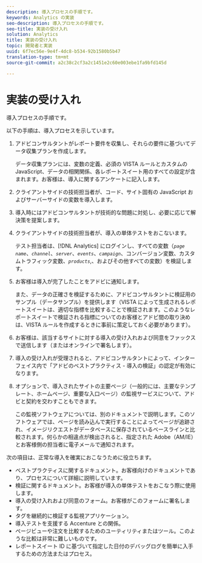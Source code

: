 ```yaml
---
description: 導入プロセスの手順です。
keywords: Analytics の実装
seo-description: 導入プロセスの手順です。
seo-title: 実装の受け入れ
solution: Analytics
title: 実装の受け入れ
topic: 開発者と実装
uuid: 6f7ec56e-9e4f-4dc8-b534-92b1580b5b47
translation-type: tm+mt
source-git-commit: a2c38c2cf3a2c1451e2c60e003ebe1fa9bfd145d

---
```



# 実装の受け入れ

導入プロセスの手順です。

以下の手順は、導入プロセスを示しています。

1. アドビコンサルタントがレポート要件を収集し、それらの要件に基づいてデータ収集プランを作成します。

   データ収集プランには、変数の定義、必須の VISTA ルールとカスタムの JavaScript、データの相関関係、各レポートスイート用のすべての設定が含まれます。お客様は、導入に関するアンケートに記入します。
1. クライアントサイドの技術担当者が、コード、サイト固有の JavaScript およびサーバーサイドの変数を導入します。
1. 導入時にはアドビコンサルタントが技術的な問題に対処し、必要に応じて解決策を提案します。
1. クライアントサイドの技術担当者が、導入の単体テストをおこないます。

   テスト担当者は、[!DNL Analytics] にログインし、すべての変数（*`page name`*、*`channel`*、*`server`*、*`events`*、*`campaign`*、コンバージョン変数、カスタムトラフィック変数、*`products`*,、およびその他すべての変数）を検証します。
1. お客様は導入が完了したことをアドビに通知します。

   また、データの正確さを検証するために、アドビコンサルタントに検証用のサンプル（データサンプル）を提供します（VISTA によって生成されるレポートスイートは、適切な指標を比較することで検証されます。このようなレポートスイートで検証される指標についてのお客様とアドビ間の取り決めは、VISTA ルールを作成するときに事前に策定しておく必要があります）。
1. お客様は、該当するサイトに対する導入の受け入れおよび同意をファックスで送信します（またはオンラインで署名します）。
1. 導入の受け入れが受理されると、アドビコンサルタントによって、インターフェイス内で「アドビのベストプラクティス - 導入の検証」の認定が有効になります。
1. オプションで、導入されたサイトの主要ページ（一般的には、主要なテンプレート、ホームページ、重要な入口ページ）の監視サービスについて、アドビと契約を交わすこともできます。

   この監視ソフトウェアについては、別のドキュメントで説明します。このソフトウェアでは、ページを読み込んで実行することによってページが追跡され、イメージリクエストがデータベースに保存されているベースラインと比較されます。何らかの相違点が検出されると、指定された Adobe（AM/IE）とお客様側の担当者に電子メールで通知されます。

次の項目は、正常な導入を確実におこなうために役立ちます。

* ベストプラクティスに関するドキュメント。お客様向けのドキュメントであり、プロセスについて詳細に説明しています。
* 検証に関するドキュメント。お客様が導入の単体テストをおこなう際に使用します。
* 導入の受け入れおよび同意のフォーム。お客様がこのフォームに署名します。
* タグを継続的に検証する監視アプリケーション。
* 導入テストを支援する Accenture との関係。
* ページビューや注文を比較するためのユーティリティまたはツール。このような比較は非常に難しいものです。
* レポートスイート ID に基づいて指定した日付のデバッグログを簡単に入手するための方法またはプロセス。

